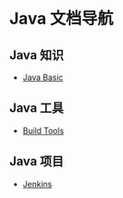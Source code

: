 # Java 文档导航

## Java 知识

- [Java Basic](./java_basic.md)

## Java 工具

- [Build Tools](./java_build_tools.md)

## Java 项目

- [Jenkins](./java_jenkins.md)
